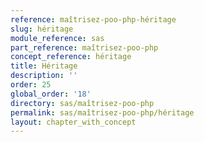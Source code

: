 ```yaml
---
reference: maîtrisez-poo-php-héritage
slug: héritage
module_reference: sas
part_reference: maîtrisez-poo-php
concept_reference: héritage
title: Héritage
description: ''
order: 25
global_order: '18'
directory: sas/maîtrisez-poo-php
permalink: sas/maîtrisez-poo-php/héritage
layout: chapter_with_concept
---
```


